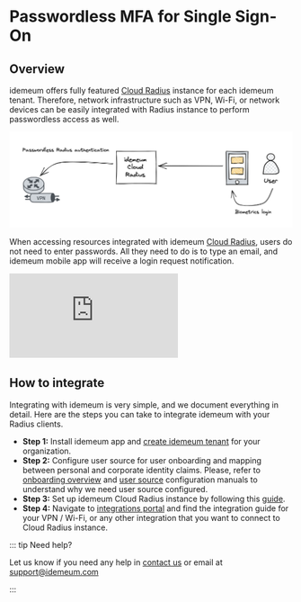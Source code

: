 # Passwordless MFA for Single Sign-On

## Overview

idemeum offers fully featured [Cloud Radius](./cloud-radius-overview.html) instance for each idemeum tenant. Therefore, network infrastructure such as VPN, Wi-Fi, or network devices can be easily integrated with Radius instance to perform passwordless access as well. 

![Passwordless for VPN](./images/mfa-radius.png)

When accessing resources integrated with idemeum [Cloud Radius](./cloud-radius-overview.html), users do not need to enter passwords. All they need to do is to type an email, and idemeum mobile app will receive a login request notification. 

<div class='embed-container'><iframe src='https://www.youtube.com/embed/Q0V94hbUOh0' frameborder='0' allowfullscreen></iframe></div>

## How to integrate

Integrating with idemeum is very simple, and we document everything in detail. Here are the steps you can take to integrate idemeum with your Radius clients. 

* **Step 1:** Install idemeum app and [create idemeum tenant](./self-service-onboarding.html) for your organization.
* **Step 2:** Configure user source for user onboarding and mapping between personal and corporate identity claims. Please, refer to [onboarding overview](./employee-onboarding.html) and [user source](./integration-with-hr-system.html) configuration manuals to understand why we need user source configured.
* **Step 3:** Set up idemeum Cloud Radius instance by following this [guide](./how-to-set-up-radius-integration.html).
* **Step 4:** Navigate to [integrations portal](https://integrations.idemeum.com) and find the integration guide for your VPN / Wi-Fi, or any other integration that you want to connect to Cloud Radius instance. 

::: tip Need help?

Let us know if you need any help in [contact us](https://idemeum.com/contact/) or email at [support@idemeum.com](mailto:support@idemeum.com)

:::